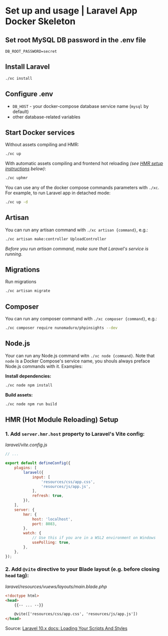 # Set up and usage | Laravel App Docker Skeleton

## Set root MySQL DB password in the .env file

```
DB_ROOT_PASSWORD=secret
```

## Install Laravel

```bash
./xc install
```

## Configure .env

* `DB_HOST` - your docker-compose database service name (`mysql` by default)
* other database-related variables

## Start Docker services

Without assets compiling and HMR:

```bash
./xc up
```

With automatic assets compiling and frontend hot reloading *(see [HMR setup instructions](#section-hmr) below)*:
```bash
./xc uphmr
```

You can use any of the docker compose commands parameters with `./xc`. For example, to run Laravel app in detached mode:

```bash
./xc up -d
```

## Artisan

You can run any artisan command with `./xc artisan {command}`, e.g.:

```bash
./xc artisan make:controller UploadController
```

*Before you run artisan command, make sure that Laravel's service is running.*

## Migrations

Run migrations

```bash
./xc artisan migrate
```

## Composer

You can run any composer command with `./xc composer {command}`, e.g.:

```bash
./xc composer require nunomaduro/phpinsights --dev
```

## Node.js

Your can run any Node.js command witn `./xc node {command}`. Note that `node` is a Docker Compose's service name, you shouls always preface Node.js commands with it. Examples:

**Install dependencies:**
```bash
./xc node npm install
```

**Build assets:**
```bash
./xc node npm run build
```

<a id="section-hmr"></a>

## HMR (Hot Module Reloading) Setup

### 1. Add `server.hmr.host` property to Laravel's Vite config:

*laravel/vite.config.js*
```js
// ...

export default defineConfig({
    plugins: [
        laravel({
            input: [
                'resources/css/app.css',
                'resources/js/app.js',
            ],
            refresh: true,
        }),
    ],
    server: {
        hmr: {
            host: 'localhost',
            port: 8083,
        },
        watch: {
            // Use this if you are in a WSL2 environment on Windows
            usePolling: true,
        },
    },
});
```

### 2. Add `@vite` directive to your Blade layout (e.g. before closing `head` tag):

*laravel/resources/vuews/layouts/main.blade.php*
```html
<!doctype html>
<head>
    {{-- ... --}}

    @vite(['resources/css/app.css', 'resources/js/app.js'])
</head>
```

Source: [Laravel 10.x docs: Loading Your Scripts And Styles](https://laravel.com/docs/10.x/vite#loading-your-scripts-and-styles)
